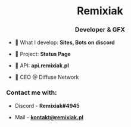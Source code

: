 <h1 align="center">Remixiak</h1>
<h3 align="center">Developer & GFX</h3>

- 🌱 What I develop: **Sites, Bots on discord**

- 🌱 Project: **Status Page**

- 🌱 API: **api.remixiak.pl**

- 🌱 CEO @ Diffuse Network

<h3 align="left">Contact me with:</h3>

- Discord - **Remixiak#4945**

- Mail - **kontakt@remixiak.pl**
